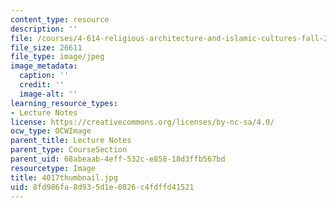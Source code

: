 ```yaml
---
content_type: resource
description: ''
file: /courses/4-614-religious-architecture-and-islamic-cultures-fall-2002/8fd986fa8d935d1e0826c4fdffd41521_4017thumbnail.jpg
file_size: 26611
file_type: image/jpeg
image_metadata:
  caption: ''
  credit: ''
  image-alt: ''
learning_resource_types:
- Lecture Notes
license: https://creativecommons.org/licenses/by-nc-sa/4.0/
ocw_type: OCWImage
parent_title: Lecture Notes
parent_type: CourseSection
parent_uid: 68abeaab-4eff-532c-e858-18d3ffb567bd
resourcetype: Image
title: 4017thumbnail.jpg
uid: 8fd986fa-8d93-5d1e-0826-c4fdffd41521
---
```

